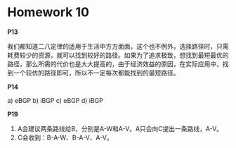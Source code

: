 # Homework 10

**P13**

我们都知道二八定律的适用于生活中方方面面，这个也不例外，选择路径时，只需耗费较少的资源，就可以找到较好的路径。如果为了追求极致，想找到最短最优的路径，那么所需的代价也是大大提高的，由于经济效益的原因，在实际应用中，找到一个较优的路径即可，所以不一定每次都能找到的最短路径。

**P14**

a) eBGP
b) iBGP
c) eBGP
d) iBGP

**P19**

1) A会建议两条路线给B，分别是A-W和A-V。A只会向C提出一条路线，A-V。
2) C会收到：B-A-W、B-A-V、A-V。